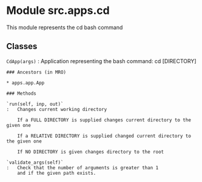 Module src.apps.cd
==================
This module represents the cd bash command

Classes
-------

`CdApp(args)`
:   Application representing the bash command:
    cd [DIRECTORY]

    ### Ancestors (in MRO)

    * apps.app.App

    ### Methods

    `run(self, inp, out)`
    :   Changes current working directory
        
        If a FULL DIRECTORY is supplied changes current directory to the given one
        
        If a RELATIVE DIRECTORY is supplied changed current directory to the given one
        
        If NO DIRECTORY is given changes directory to the root

    `validate_args(self)`
    :   Check that the number of arguments is greater than 1
        and if the given path exists.